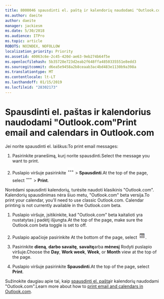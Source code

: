 ```yaml
---
title: 8000046 spausdinti el. paštą ir kalendorių naudodami "Outlook.com"
ms.author: daeite
author: daeite
manager: jackiesm
ms.date: 5/30/2018
ms.audience: ITPro
ms.topic: article
ROBOTS: NOINDEX, NOFOLLOW
localization_priority: Priority
ms.assetid: 40063c6e-2c45-420d-ae63-9eb274b64f5e
ms.openlocfilehash: 5b35728e723d2eab2f648ffa4850335551e8edd3
ms.sourcegitcommit: d6ea5e9458a2b8ceaab3ac4bd483e1130b9a398a
ms.translationtype: MT
ms.contentlocale: lt-LT
ms.lasthandoff: 01/15/2019
ms.locfileid: "28302173"
---
```

# <a name="print-email-and-calendars-in-outlookcom"></a><span data-ttu-id="4223a-102">Spausdinti el. paštas ir kalendorius naudodami "Outlook.com"</span><span class="sxs-lookup"><span data-stu-id="4223a-102">Print email and calendars in Outlook.com</span></span>

<span data-ttu-id="4223a-103">Jei norite spausdinti el. laiškus:</span><span class="sxs-lookup"><span data-stu-id="4223a-103">To print email messages:</span></span>
  
1. <span data-ttu-id="4223a-104">Pasirinkite pranešimą, kurį norite spausdinti.</span><span class="sxs-lookup"><span data-stu-id="4223a-104">Select the message you want to print.</span></span>
    
2. <span data-ttu-id="4223a-105">Puslapio viršuje pasirinkite ![daugiau veiksmų](media/64993e8a-4a62-43b1-aa05-90f5ad4cba54.png) \> **Spausdinti**.</span><span class="sxs-lookup"><span data-stu-id="4223a-105">At the top of the page, select ![More actions](media/64993e8a-4a62-43b1-aa05-90f5ad4cba54.png) \> **Print**.</span></span> 
    
<span data-ttu-id="4223a-p101">Norėdami spausdinti kalendorių, turėsite naudoti klasikinis "Outlook.com". Kalendorių spausdinimas nėra šiuo metu, "Outlook.com" beta versija.</span><span class="sxs-lookup"><span data-stu-id="4223a-p101">To print your calendar, you'll need to use classic Outlook.com. Calendar printing is not currently available in the Outlook.com beta.</span></span>
  
1. <span data-ttu-id="4223a-108">Puslapio viršuje, įsitikinkite, kad "Outlook.com" beta kaitalioti yra nustatytas į padėtį išjungta.</span><span class="sxs-lookup"><span data-stu-id="4223a-108">At the top of the page, make sure the Outlook.com beta toggle is set to off.</span></span>
    
2. <span data-ttu-id="4223a-109">Puslapio apačioje pasirinkite </span><span class="sxs-lookup"><span data-stu-id="4223a-109">At the bottom of the page, select</span></span> ![Calendar](media/9e1a821a-c32e-4851-a866-342a39ffdca0.png)<span data-ttu-id="4223a-111">.</span><span class="sxs-lookup"><span data-stu-id="4223a-111"></span></span>
    
3. <span data-ttu-id="4223a-112">Pasirinkite **dieną**, **darbo savaitę**, **savaitę**arba **mėnesį** Rodyti puslapio viršuje.</span><span class="sxs-lookup"><span data-stu-id="4223a-112">Choose the **Day**, **Work week**, **Week**, or **Month** view at the top of the page.</span></span> 
    
4. <span data-ttu-id="4223a-113">Puslapio viršuje pasirinkite **Spausdinti**.</span><span class="sxs-lookup"><span data-stu-id="4223a-113">At the top of the page, select **Print**.</span></span> 
    
<span data-ttu-id="4223a-114">Sužinokite daugiau apie tai, kaip [spausdinti el. paštą](https://go.microsoft.com/fwlink/p/?linkid=2001208&amp;clcid=0x409)ir kalendorių naudodami "Outlook.com".</span><span class="sxs-lookup"><span data-stu-id="4223a-114">Learn more about how to [print email and calendars in Outlook.com](https://go.microsoft.com/fwlink/p/?linkid=2001208&amp;clcid=0x409).</span></span>
  

